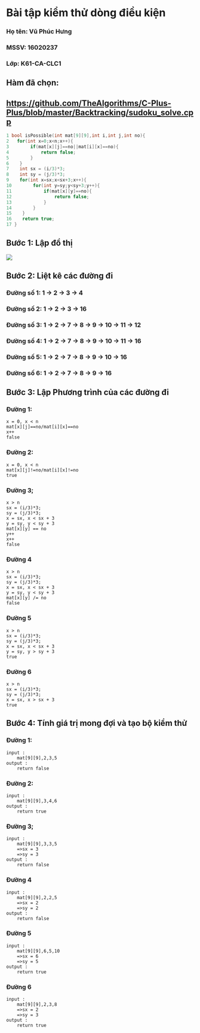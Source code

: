 # Bài tập kiểm thử dòng điều kiện

### Họ tên: Vũ Phúc Hưng 
### MSSV: 16020237
### Lớp: K61-CA-CLC1


## **Hàm đã chọn**:
## https://github.com/TheAlgorithms/C-Plus-Plus/blob/master/Backtracking/sudoku_solve.cpp

```c++
1 bool isPossible(int mat[9][9],int i,int j,int no){
2   for(int x=0;x<n;x++){
3        if(mat[x][j]==no||mat[i][x]==no){
4            return false;
5        }
6    }
7    int sx = (i/3)*3;
8    int sy = (j/3)*3;
9    for(int x=sx;x<sx+3;x++){
10        for(int y=sy;y<sy+3;y++){
11            if(mat[x][y]==no){
12                return false;
13            }
14        }
15    }
16    return true;
17 }
```

## **Bước 1: Lập đồ thị**

![](isPossible.png)

## **Bước 2: Liệt kê các đường đi**

### **Đường số 1**: 1 &rarr; 2 &rarr; 3 &rarr; 4
### **Đường số 2**: 1 &rarr; 2 &rarr; 3 &rarr; 16
### **Đường số 3**: 1 &rarr; 2 &rarr; 7 &rarr; 8 &rarr; 9 &rarr; 10 &rarr; 11 &rarr; 12 
### **Đường số 4**: 1 &rarr; 2 &rarr; 7 &rarr; 8 &rarr; 9 &rarr; 10 &rarr; 11 &rarr; 16
### **Đường số 5**: 1 &rarr; 2 &rarr; 7 &rarr; 8 &rarr; 9 &rarr; 10 &rarr; 16
### **Đường số 6**: 1 &rarr; 2 &rarr; 7 &rarr; 8 &rarr; 9 &rarr; 16

## **Bước 3: Lập Phương trình của các đường đi**

### Đường 1:
    x = 0, x < n 
    mat[x][j]==no/mat[i][x]==no
    x++
    false

### Đường 2: 
    x = 0, x < n
    mat[x][j]!=no/mat[i][x]!=no
    true


### Đường 3;
    x > n
    sx = (i/3)*3;
    sy = (j/3)*3;
    x = sx, x < sx + 3
    y = sy, y < sy + 3
    mat[x][y] == no
    y++
    x++
    false

### Đường 4 
    x > n
    sx = (i/3)*3;
    sy = (j/3)*3;
    x = sx, x < sx + 3
    y = sy, y < sy + 3
    mat[x][y] /= no
    false

### Đường 5 
    x > n
    sx = (i/3)*3;
    sy = (j/3)*3;
    x = sx, x < sx + 3
    y = sy, y > sy + 3
    true

### Đường 6
    x > n
    sx = (i/3)*3;
    sy = (j/3)*3;
    x = sx, x > sx + 3
    true


## **Bước 4: Tính giá trị mong đợi và tạo bộ kiểm thử**
### Đường 1:
    input : 
        mat[9][9],2,3,5
    output :
        return false
### Đường 2: 
    input : 
        mat[9][9],3,4,6
    output :
        return true
### Đường 3;
    input : 
        mat[9][9],3,3,5
        =>sx = 3
        =>sy = 3
    output :
        return false

### Đường 4 
    input : 
        mat[9][9],2,2,5
        =>sx = 2
        =>sy = 2
    output :
        return false

### Đường 5 
    input : 
        mat[9][9],6,5,10
        =>sx = 6
        =>sy = 5
    output :
        return true

### Đường 6
    input : 
        mat[9][9],2,3,8
        =>sx = 2
        =>sy = 3
    output :
        return true
